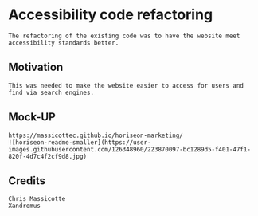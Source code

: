 # Accessibility code refactoring

    The refactoring of the existing code was to have the website meet accessibility standards better.

## Motivation

    This was needed to make the website easier to access for users and find via search engines.

## Mock-UP

    https://massicottec.github.io/horiseon-marketing/
    ![horiseon-readme-smaller](https://user-images.githubusercontent.com/126348960/223870097-bc1289d5-f401-47f1-820f-4d7c4f2cf9d8.jpg)
  
## Credits

    Chris Massicotte
    Xandromus
